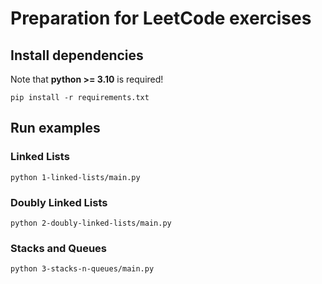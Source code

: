 # Preparation for LeetCode exercises

## Install dependencies

Note that **python >= 3.10** is required!

```shell
pip install -r requirements.txt
```

## Run examples

### Linked Lists

```shell
python 1-linked-lists/main.py
```

### Doubly Linked Lists

```shell
python 2-doubly-linked-lists/main.py
```

### Stacks and Queues

```shell
python 3-stacks-n-queues/main.py
```